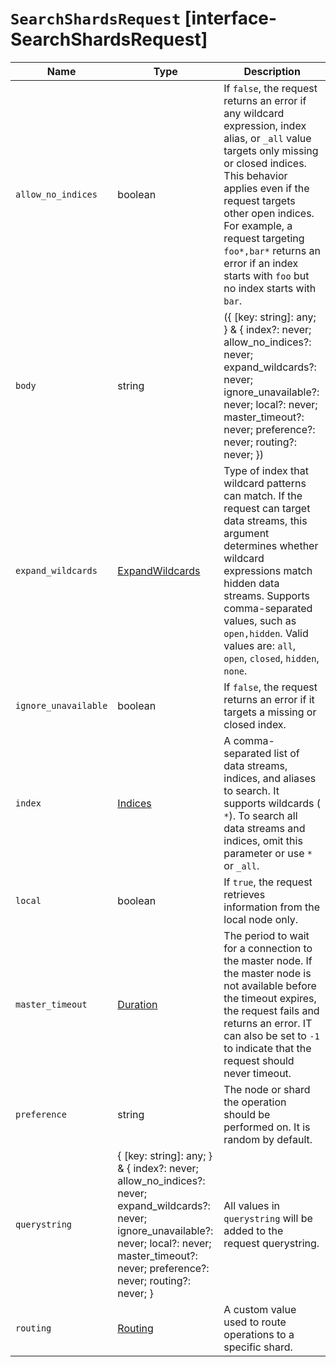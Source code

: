# `SearchShardsRequest` [interface-SearchShardsRequest]

| Name | Type | Description |
| - | - | - |
| `allow_no_indices` | boolean | If `false`, the request returns an error if any wildcard expression, index alias, or `_all` value targets only missing or closed indices. This behavior applies even if the request targets other open indices. For example, a request targeting `foo*,bar*` returns an error if an index starts with `foo` but no index starts with `bar`. |
| `body` | string | ({ [key: string]: any; } & { index?: never; allow_no_indices?: never; expand_wildcards?: never; ignore_unavailable?: never; local?: never; master_timeout?: never; preference?: never; routing?: never; }) | All values in `body` will be added to the request body. |
| `expand_wildcards` | [ExpandWildcards](./ExpandWildcards.md) | Type of index that wildcard patterns can match. If the request can target data streams, this argument determines whether wildcard expressions match hidden data streams. Supports comma-separated values, such as `open,hidden`. Valid values are: `all`, `open`, `closed`, `hidden`, `none`. |
| `ignore_unavailable` | boolean | If `false`, the request returns an error if it targets a missing or closed index. |
| `index` | [Indices](./Indices.md) | A comma-separated list of data streams, indices, and aliases to search. It supports wildcards ( `*`). To search all data streams and indices, omit this parameter or use `*` or `_all`. |
| `local` | boolean | If `true`, the request retrieves information from the local node only. |
| `master_timeout` | [Duration](./Duration.md) | The period to wait for a connection to the master node. If the master node is not available before the timeout expires, the request fails and returns an error. IT can also be set to `-1` to indicate that the request should never timeout. |
| `preference` | string | The node or shard the operation should be performed on. It is random by default. |
| `querystring` | { [key: string]: any; } & { index?: never; allow_no_indices?: never; expand_wildcards?: never; ignore_unavailable?: never; local?: never; master_timeout?: never; preference?: never; routing?: never; } | All values in `querystring` will be added to the request querystring. |
| `routing` | [Routing](./Routing.md) | A custom value used to route operations to a specific shard. |
